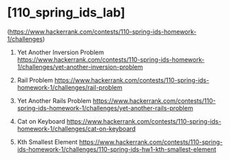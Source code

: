 # [110_spring_ids_lab] 
(https://www.hackerrank.com/contests/110-spring-ids-homework-1/challenges)

1. Yet Another Inversion Problem
https://www.hackerrank.com/contests/110-spring-ids-homework-1/challenges/yet-another-inversion-problem

2. Rail Problem
https://www.hackerrank.com/contests/110-spring-ids-homework-1/challenges/rail-problem

3. Yet Another Rails Problem
https://www.hackerrank.com/contests/110-spring-ids-homework-1/challenges/yet-another-rails-problem

4. Cat on Keyboard
https://www.hackerrank.com/contests/110-spring-ids-homework-1/challenges/cat-on-keyboard

5. Kth Smallest Element
https://www.hackerrank.com/contests/110-spring-ids-homework-1/challenges/110-spring-ids-hw1-kth-smallest-element
